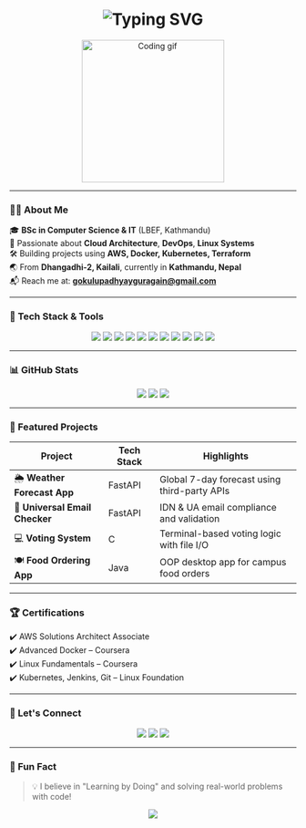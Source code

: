 <h1 align="center">
  <img src="https://readme-typing-svg.demolab.com?font=Fira+Code&duration=2000&pause=500&color=12F7D6&center=true&vCenter=true&width=435&lines=Hi+There!+I'm+Gokul+Upadhyay+Guragain;DevOps+%7C+Cloud+%7C+Linux+Enthusiast;Open+Source+Contributor;Welcome+to+my+GitHub+profile!+%F0%9F%91%8B" alt="Typing SVG" />
</h1>

<p align="center">
  <img src="https://media.giphy.com/media/qgQUggAC3Pfv687qPC/giphy.gif" width="250" alt="Coding gif">
</p>

---

### 👨‍💻 About Me
🎓 **BSc in Computer Science & IT** (LBEF, Kathmandu)  
🚀 Passionate about **Cloud Architecture**, **DevOps**, **Linux Systems**  
🛠️ Building projects using **AWS, Docker, Kubernetes, Terraform**  
🌏 From **Dhangadhi-2, Kailali**, currently in **Kathmandu, Nepal**  
📬 Reach me at: **gokulupadhyayguragain@gmail.com**

---

### 🧰 Tech Stack & Tools

<p align="center">
  <img src="https://img.shields.io/badge/-Linux-FCC624?style=flat-square&logo=linux&logoColor=black" />
  <img src="https://img.shields.io/badge/-AWS-232F3E?style=flat-square&logo=amazon-aws&logoColor=white" />
  <img src="https://img.shields.io/badge/-Docker-2496ED?style=flat-square&logo=docker&logoColor=white" />
  <img src="https://img.shields.io/badge/-Kubernetes-326CE5?style=flat-square&logo=kubernetes&logoColor=white" />
  <img src="https://img.shields.io/badge/-Terraform-7B42BC?style=flat-square&logo=terraform&logoColor=white" />
  <img src="https://img.shields.io/badge/-GitHub-181717?style=flat-square&logo=github&logoColor=white" />
  <img src="https://img.shields.io/badge/-Python-3776AB?style=flat-square&logo=python&logoColor=white" />
  <img src="https://img.shields.io/badge/-Java-007396?style=flat-square&logo=java&logoColor=white" />
  <img src="https://img.shields.io/badge/-FastAPI-009688?style=flat-square&logo=fastapi&logoColor=white" />
  <img src="https://img.shields.io/badge/-React-61DAFB?style=flat-square&logo=react&logoColor=black" />
  <img src="https://img.shields.io/badge/-MongoDB-47A248?style=flat-square&logo=mongodb&logoColor=white" />
</p>

---

### 📊 GitHub Stats

<p align="center">
  <img src="https://github-readme-stats.vercel.app/api?username=gokulupadhyayguragain&show_icons=true&theme=tokyonight" />
  <img src="https://github-readme-streak-stats.herokuapp.com/?user=gokulupadhyayguragain&theme=radical" />
  <img src="https://github-readme-stats.vercel.app/api/top-langs/?username=gokulupadhyayguragain&layout=compact&theme=algolia" />
</p>

---

### 🚀 Featured Projects

| Project | Tech Stack | Highlights |
|--------|-------------|------------|
| 🌦️ **Weather Forecast App** | FastAPI | Global 7-day forecast using third-party APIs |
| 📧 **Universal Email Checker** | FastAPI | IDN & UA email compliance and validation |
| 💻 **Voting System** | C | Terminal-based voting logic with file I/O |
| 🍽️ **Food Ordering App** | Java | OOP desktop app for campus food orders |

---

### 🏆 Certifications

✔️ AWS Solutions Architect Associate  
✔️ Advanced Docker – Coursera  
✔️ Linux Fundamentals – Coursera  
✔️ Kubernetes, Jenkins, Git – Linux Foundation  

---

### 📣 Let's Connect

<p align="center">
  <a href="https://linkedin.com/in/gokulupadhyayguragain"><img src="https://img.shields.io/badge/-LinkedIn-0077B5?style=for-the-badge&logo=linkedin&logoColor=white" /></a>
  <a href="mailto:gokulupadhyayguragain@gmail.com"><img src="https://img.shields.io/badge/-Email-D14836?style=for-the-badge&logo=gmail&logoColor=white" /></a>
  <a href="https://gokulguragain.com.np"><img src="https://img.shields.io/badge/-Portfolio-000?style=for-the-badge&logo=vercel&logoColor=white" /></a>
</p>

---

### 🎯 Fun Fact
> 💡 I believe in "Learning by Doing" and solving real-world problems with code!

<p align="center">
  <img src="https://capsule-render.vercel.app/api?type=waving&color=00BFFF&height=100&section=footer"/>
</p>
